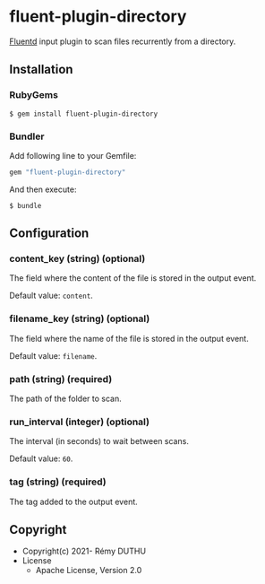 # fluent-plugin-directory

[Fluentd](https://fluentd.org/) input plugin to scan files recurrently from a directory.

## Installation

### RubyGems

```
$ gem install fluent-plugin-directory
```

### Bundler

Add following line to your Gemfile:

```ruby
gem "fluent-plugin-directory"
```

And then execute:

```
$ bundle
```

## Configuration

### content_key (string) (optional)

The field where the content of the file is stored in the output event.

Default value: `content`.

### filename_key (string) (optional)

The field where the name of the file is stored in the output event.

Default value: `filename`.

### path (string) (required)

The path of the folder to scan.

### run_interval (integer) (optional)

The interval (in seconds) to wait between scans.

Default value: `60`.

### tag (string) (required)

The tag added to the output event.

## Copyright

- Copyright(c) 2021- Rémy DUTHU
- License
  - Apache License, Version 2.0
